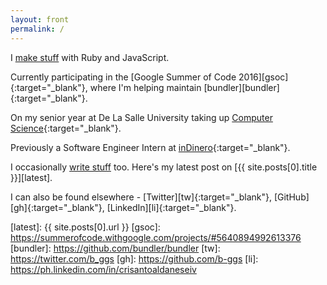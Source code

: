 ```yaml
---
layout: front
permalink: /
---
```


I [make stuff][make] with Ruby and JavaScript.

Currently participating in the [Google Summer of Code 2016][gsoc]{:target="_blank"}, where I'm helping maintain [bundler][bundler]{:target="_blank"}.

On my senior year at De La Salle University taking up [Computer Science][csst]{:target="_blank"}.

Previously a Software Engineer Intern at [inDinero][ind]{:target="_blank"}.

I occasionally [write stuff][write] too. Here's my latest post on [{{ site.posts[0].title }}][latest].

I can also be found elsewhere - [Twitter][tw]{:target="_blank"}, [GitHub][gh]{:target="_blank"}, [LinkedIn][li]{:target="_blank"}.

[make]: /projects
[write]: /blog
[csst]: http://www.dlsu.edu.ph/academics/programs/undergraduate/ccs/cs-st.asp
[ind]: http://www.indinero.com/
[latest]: {{ site.posts[0].url }}
[gsoc]: https://summerofcode.withgoogle.com/projects/#5640894992613376
[bundler]: https://github.com/bundler/bundler
[tw]: https://twitter.com/b_ggs
[gh]: https://github.com/b-ggs
[li]: https://ph.linkedin.com/in/crisantoaldaneseiv
